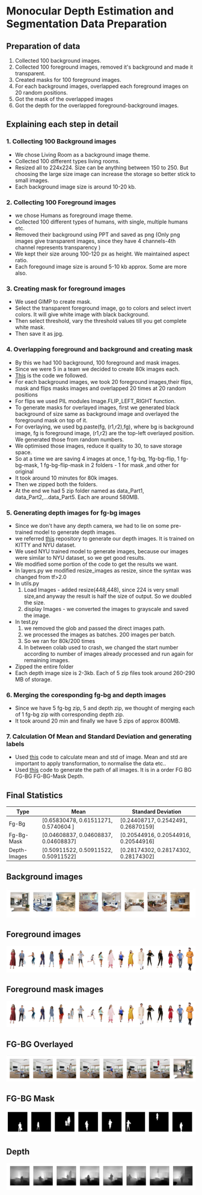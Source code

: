
# Monocular Depth Estimation and Segmentation Data Preparation

## Preparation of data
1. Collected 100 background images.
2. Collected 100 foreground images, removed it's background and made it transparent.
3. Created masks for 100 foreground images.
4. For each background images, overlapped each foreground images on 20 random positions.
5. Got the mask of the overlapped images
6. Got the depth for the overlapped foreground-background images.

## Explaining each step in detail
### 1. Collecting 100 Background images
* We chose Living Room as a background image theme.
* Collected 100 different types living rooms.
* Resized all to 224x224. Size can be anything between 150 to 250. But choosing the large size image can increase the storage so better stick to small images.
* Each background image size is around 10-20 kb.

### 2. Collecting 100 Foreground images
* we chose Humans as foreground image theme.
* Collected 100 different types of humans, with single, multiple humans etc.
* Removed their background using PPT and saved as png (Only png images give transparent images, since they have 4 channels-4th channel represents transparency )
* We kept their size aroung 100-120 px as height. We maintained aspect ratio.
* Each foregound image size is around 5-10 kb approx. Some are more also.

### 3. Creating mask for foreground images
* We used GIMP to create mask.
* Select the transparent foreground image, go to colors and select invert colors. It will give white image with black background.
* Then select threshold, vary the threshold values till you get complete white mask.
* Then save it as jpg.

### 4. Overlapping foreground and background and creating mask
* By this we had 100 background, 100 foreground and mask images.
* Since we were 5 in a team we decided to create 80k images each.
* [This](https://github.com/harshitjain231996/EVA-4/blob/master/S15/S14_Overlaying_and_masking_v2.ipynb)  is the code we followed.
* For each background images, we took 20 foreground images,their flips, mask and flips masks images and overlapped 20 times at 20 random positions
* For flips we used PIL modules Image.FLIP_LEFT_RIGHT function.
* To generate masks for overlayed images, first we generated black background of size same as background image and overlayed the foreground mask on top of it.
* For overlaying, we used bg.paste(fg, (r1,r2),fg), where bg is background image, fg is foreground image, (r1,r2) are the top-left overlayed position. We generated those from random numbers.
* We optimised those images, reduce it quality to 30, to save storage space.
* So at a time we are saving 4 images at once, 1 fg-bg, 1fg-bg-flip, 1 fg-bg-mask, 1 fg-bg-flip-mask in 2 folders - 1 for mask ,and other for original
* It took around 10 minutes for 80k images.
* Then we zipped both the folders.
* At the end we had 5 zip folder named as data_Part1, data_Part2,...data_Part5. Each are around 580MB.

### 5. Generating depth images for fg-bg images
* Since we don't have any depth camera, we had to lie on some pre-trained model to generate depth images.
* we referred [this](https://github.com/ialhashim/DenseDepth) repository to generate our depth images. It is trained on KITTY and NYU dataset.
* We used NYU trained model to generate images, because our images were similar to NYU dataset, so we get good results.
* We modified some portion of the code to get the results we want.
* In layers.py we modified resize_images as resize, since the syntax was changed from tf>2.0
* In utils.py
    1. Load Images - added resize(448,448), since 224 is very small size,and anyway the result is half the size of output. So we doubled the size.
    2. display Images - we converted the images to grayscale and saved the image.
* In test.py
    1. we removed the glob and passed the direct images path.
    2.  we processed the images as batches. 200 images per batch.
    3. So we ran for 80k/200 times
    4. In between colab used to crash, we changed the start number according to number of images already processed and run again for remaining images.
* Zipped the entire folder
* Each depth image size is 2-3kb. Each of 5 zip files took around 260-290 MB of storage.

### 6. Merging the coresponding fg-bg and depth images
* Since we have 5 fg-bg zip, 5 and depth zip, we thought of merging each of 1 fg-bg zip with corresponding depth zip.
* It took around 20 min and finally we have 5 zips of approx 800MB. 

### 7. Calculation Of Mean and Standard Deviation and generating labels
* Used [this](https://github.com/harshitjain231996/EVA-4/blob/master/S15/Mean_and_STD_of_dataset.ipynb) code to calculate mean and std of image. Mean and std are important to apply transformation, to normalise the data etc..
* Used [this](https://github.com/harshitjain231996/EVA-4/blob/master/S15/Generate_labels.ipynb) code to generate the path of all images. It is in a order FG BG FG-BG FG-BG-Mask Depth.

## Final Statistics

| Type | Mean | Standard Deviation |
| -----|------|--------------------|
|Fg-Bg |[0.65830478, 0.61511271, 0.5740604 ]| [0.24408717, 0.2542491, 0.26870159] |
| Fg-Bg-Mask | [0.04608837, 0.04608837, 0.04608837] | [0.20544916, 0.20544916, 0.20544916] |
| Depth-Images | [0.50911522, 0.50911522, 0.50911522] | [0.28174302, 0.28174302, 0.28174302] |


## Background images
![](https://github.com/harshitjain231996/EVA-4/blob/master/S15/background.PNG)
## Foreground images
![](https://github.com/harshitjain231996/EVA-4/blob/master/S15/foreground.PNG)
## Foreground mask images
![](https://github.com/harshitjain231996/EVA-4/blob/master/S15/foreground.PNG)
## FG-BG Overlayed
![](https://github.com/harshitjain231996/EVA-4/blob/master/S15/fg_and_bg.PNG)
## FG-BG Mask
![](https://github.com/harshitjain231996/EVA-4/blob/master/S15/fg_bg_mask.PNG)
## Depth
![](https://github.com/harshitjain231996/EVA-4/blob/master/S15/fg_bg_depth.PNG)


